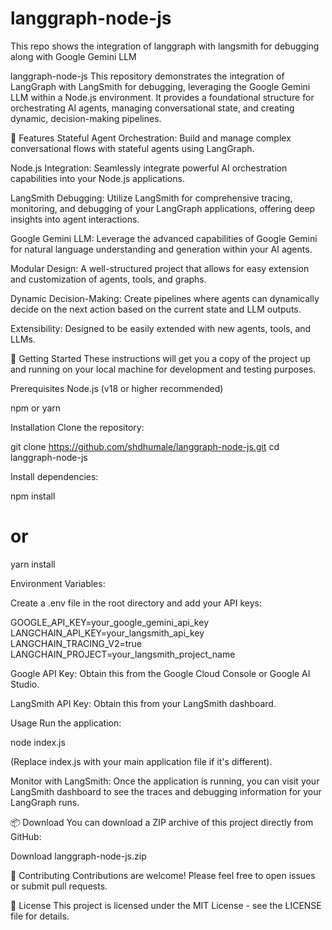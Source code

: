 # langgraph-node-js
This repo shows the integration of langgraph with langsmith for debugging along with Google Gemini LLM

langgraph-node-js
This repository demonstrates the integration of LangGraph with LangSmith for debugging, leveraging the Google Gemini LLM within a Node.js environment. It provides a foundational structure for orchestrating AI agents, managing conversational state, and creating dynamic, decision-making pipelines.

🌟 Features
Stateful Agent Orchestration: Build and manage complex conversational flows with stateful agents using LangGraph.

Node.js Integration: Seamlessly integrate powerful AI orchestration capabilities into your Node.js applications.

LangSmith Debugging: Utilize LangSmith for comprehensive tracing, monitoring, and debugging of your LangGraph applications, offering deep insights into agent interactions.

Google Gemini LLM: Leverage the advanced capabilities of Google Gemini for natural language understanding and generation within your AI agents.

Modular Design: A well-structured project that allows for easy extension and customization of agents, tools, and graphs.

Dynamic Decision-Making: Create pipelines where agents can dynamically decide on the next action based on the current state and LLM outputs.

Extensibility: Designed to be easily extended with new agents, tools, and LLMs.

🚀 Getting Started
These instructions will get you a copy of the project up and running on your local machine for development and testing purposes.

Prerequisites
Node.js (v18 or higher recommended)

npm or yarn

Installation
Clone the repository:

git clone https://github.com/shdhumale/langgraph-node-js.git
cd langgraph-node-js

Install dependencies:

npm install
# or
yarn install

Environment Variables:

Create a .env file in the root directory and add your API keys:

GOOGLE_API_KEY=your_google_gemini_api_key
LANGCHAIN_API_KEY=your_langsmith_api_key
LANGCHAIN_TRACING_V2=true
LANGCHAIN_PROJECT=your_langsmith_project_name

Google API Key: Obtain this from the Google Cloud Console or Google AI Studio.

LangSmith API Key: Obtain this from your LangSmith dashboard.

Usage
Run the application:

node index.js

(Replace index.js with your main application file if it's different).

Monitor with LangSmith:
Once the application is running, you can visit your LangSmith dashboard to see the traces and debugging information for your LangGraph runs.

📦 Download
You can download a ZIP archive of this project directly from GitHub:

Download langgraph-node-js.zip

🤝 Contributing
Contributions are welcome! Please feel free to open issues or submit pull requests.

📄 License
This project is licensed under the MIT License - see the LICENSE file for details.
